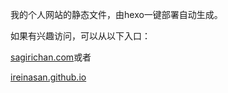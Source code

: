 我的个人网站的静态文件，由hexo一键部署自动生成。

如果有兴趣访问，可以从以下入口：

[sagirichan.com](https://sagirichan.com/)或者

[ireinasan.github.io](http://ireinasan.github.io/)
